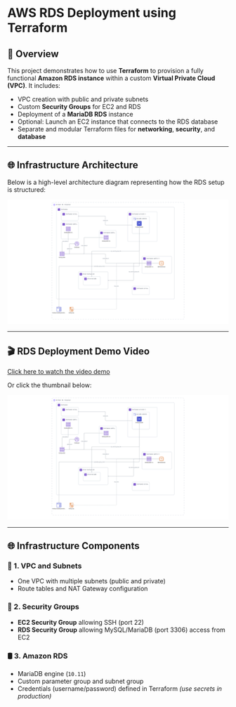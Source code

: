 # AWS RDS Deployment using Terraform

## 📘 Overview

This project demonstrates how to use **Terraform** to provision a fully functional **Amazon RDS instance** within a custom **Virtual Private Cloud (VPC)**. It includes:

- VPC creation with public and private subnets  
- Custom **Security Groups** for EC2 and RDS  
- Deployment of a **MariaDB RDS** instance  
- Optional: Launch an EC2 instance that connects to the RDS database  
- Separate and modular Terraform files for **networking**, **security**, and **database**

---

## 🌐 Infrastructure Architecture

Below is a high-level architecture diagram representing how the RDS setup is structured:

![Terraform AWS RDS Architecture](Brainboard%20-%20aws%20rds%20using%20terrafrom.png)

---

## 🎬 RDS Deployment Demo Video

[Click here to watch the video demo](./terraform-aws-rds.mp4)

Or click the thumbnail below:

[![Watch Terraform RDS Video](Brainboard%20-%20aws%20rds%20using%20terrafrom.png)](./terraform-aws-rds.mp4)

---

## 🌐 Infrastructure Components

### 🔧 1. VPC and Subnets
- One VPC with multiple subnets (public and private)  
- Route tables and NAT Gateway configuration

### 🔐 2. Security Groups
- **EC2 Security Group** allowing SSH (port 22)  
- **RDS Security Group** allowing MySQL/MariaDB (port 3306) access from EC2

### 🛢️ 3. Amazon RDS
- MariaDB engine (`10.11`)  
- Custom parameter group and subnet group  
- Credentials (username/password) defined in Terraform *(use secrets in production)*  

